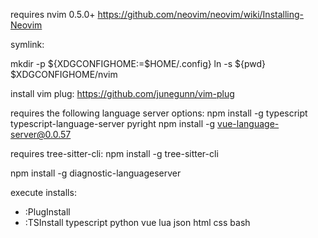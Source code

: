 requires nvim 0.5.0+
https://github.com/neovim/neovim/wiki/Installing-Neovim

symlink:

mkdir -p ${XDGCONFIGHOME:=$HOME/.config}
ln -s ${pwd} $XDGCONFIGHOME/nvim

install vim plug: https://github.com/junegunn/vim-plug

requires the following language server options:
npm install -g typescript typescript-language-server pyright
npm install -g vue-language-server@0.0.57

requires tree-sitter-cli:
npm install -g tree-sitter-cli

npm install -g diagnostic-languageserver

execute installs:
* :PlugInstall
* :TSInstall typescript python vue lua json html css bash
